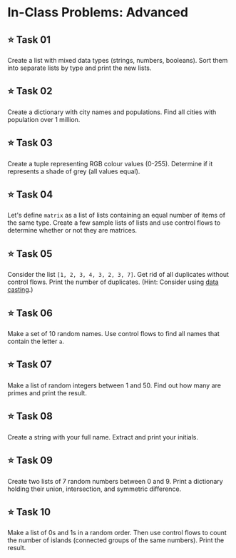 # In-Class Problems: Advanced

## ⭐ **Task 01**
Create a list with mixed data types (strings, numbers, booleans). Sort them into separate lists by type and print the new lists.

## ⭐ **Task 02**
Create a dictionary with city names and populations. Find all cities with population over 1 million.

## ⭐ **Task 03**
Create a tuple representing RGB colour values (0-255). Determine if it represents a shade of grey (all values equal).

## ⭐ **Task 04**
Let's define `matrix` as a list of lists containing an equal number of items of the same type. Create a few sample lists of lists and use control flows to determine whether or not they are matrices.

## ⭐ **Task 05**
Consider the list `[1, 2, 3, 4, 3, 2, 3, 7]`. Get rid of all duplicates without control flows. Print the number of duplicates. (Hint: Consider using [data casting](https://www.w3schools.com/python/python_casting.asp).)

## ⭐ **Task 06**
Make a set of 10 random names. Use control flows to find all names that contain the letter `a`.

## ⭐ **Task 07**
Make a list of random integers between 1 and 50. Find out how many are primes and print the result.

## ⭐ **Task 08**
Create a string with your full name. Extract and print your initials.

## ⭐ **Task 09**
Create two lists of 7 random numbers between 0 and 9. Print a dictionary holding their union, intersection, and symmetric difference.

## ⭐ **Task 10**
Make a list of 0s and 1s in a random order. Then use control flows to count the number of islands (connected groups of the same numbers). Print the result.